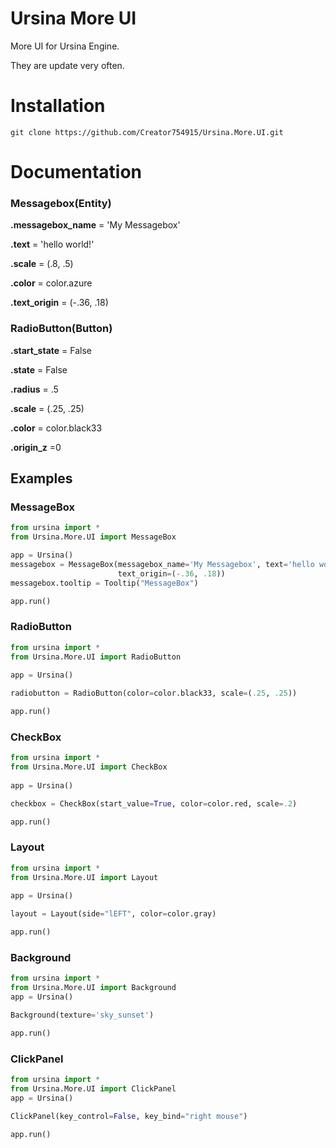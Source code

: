 # Ursina More UI
More UI for Ursina Engine.

They are update very often.

# Installation

```git clone https://github.com/Creator754915/Ursina.More.UI.git```

# Documentation

### Messagebox(Entity)
**.messagebox_name** = 'My Messagebox'

**.text** = 'hello world!'

**.scale** = (.8, .5)

**.color** = color.azure

**.text_origin** = (-.36, .18)

### RadioButton(Button)
**.start_state** = False

**.state** = False

**.radius** = .5

**.scale** = (.25, .25)

**.color** = color.black33

**.origin_z** =0

## Examples

### MessageBox

```py
from ursina import *
from Ursina.More.UI import MessageBox

app = Ursina()
messagebox = MessageBox(messagebox_name='My Messagebox', text='hello world!', scale=(.8, .5), color=color.azure,
                        text_origin=(-.36, .18))
messagebox.tooltip = Tooltip("MessageBox")

app.run()
```

### RadioButton

```py
from ursina import *
from Ursina.More.UI import RadioButton
    
app = Ursina()

radiobutton = RadioButton(color=color.black33, scale=(.25, .25))

app.run()
```

### CheckBox

```py
from ursina import *
from Ursina.More.UI import CheckBox
    
app = Ursina()

checkbox = CheckBox(start_value=True, color=color.red, scale=.2)

app.run()
```

### Layout

```py
from ursina import *
from Ursina.More.UI import Layout
    
app = Ursina()

layout = Layout(side="lEFT", color=color.gray)

app.run()
```

### Background

```py
from ursina import *
from Ursina.More.UI import Background
app = Ursina()

Background(texture='sky_sunset')

app.run()

```

### ClickPanel

```py
from ursina import *
from Ursina.More.UI import ClickPanel
app = Ursina()

ClickPanel(key_control=False, key_bind="right mouse")

app.run()


